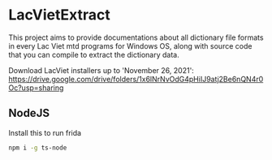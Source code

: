 # LacVietExtract
This project aims to provide documentations about all dictionary file formats in every Lac Viet mtd programs for Windows OS, along with source code that you can compile to extract the dictionary data.

Download LacViet installers up to '‎November ‎26, 2021': https://drive.google.com/drive/folders/1x6lNrNvOdG4pHiIJ9atj2Be6nQN4r0Oc?usp=sharing

## NodeJS
Install this to run frida
```bash
npm i -g ts-node
```